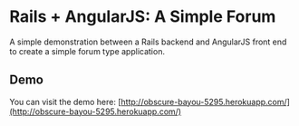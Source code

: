 Rails + AngularJS: A Simple Forum
============================

A simple demonstration between a Rails backend and AngularJS front end to create a simple forum type application.


Demo
----------------------------

You can visit the demo here: [http://obscure-bayou-5295.herokuapp.com/](http://obscure-bayou-5295.herokuapp.com/)
